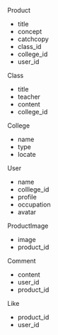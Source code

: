 Product
- title
- concept
- catchcopy
- class_id
- college_id
- user_id

Class
- title
- teacher
- content
- college_id

College
- name
- type
- locate

User
- name
- colllege_id
- profile
- occupation
- avatar

ProductImage
- image
- product_id

Comment
- content
- user_id
- product_id

Like
- product_id
- user_id



